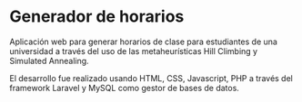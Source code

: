 # Generador de horarios
Aplicación web para generar horarios de clase para estudiantes de una universidad a través del uso de las metaheurísticas Hill Climbing y Simulated Annealing.

El desarrollo fue realizado usando HTML, CSS, Javascript, PHP a través del framework Laravel y MySQL como gestor de bases de datos.
